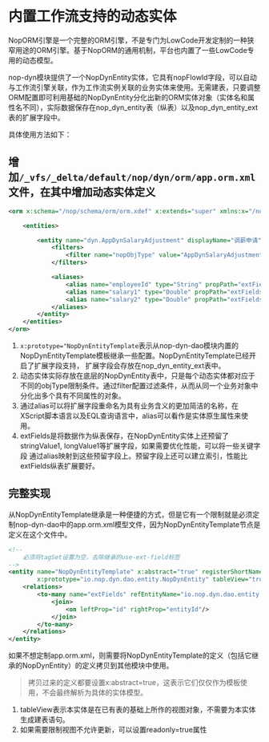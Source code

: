 # 内置工作流支持的动态实体

NopORM引擎是一个完整的ORM引擎，不是专门为LowCode开发定制的一种狭窄用途的ORM引擎。基于NopORM的通用机制，平台也内置了一些LowCode专用的动态模型。

nop-dyn模块提供了一个NopDynEntity实体，它具有nopFlowId字段，可以自动与工作流引擎关联，作为工作流实例关联的业务实体来使用。无需建表，只要调整
ORM配置即可利用基础的NopDynEntity分化出新的ORM实体对象（实体名和属性名不同），实际数据保存在nop\_dyn\_entity表（纵表）以及nop\_dyn\_entity\_ext表的扩展字段中。

具体使用方法如下：

## 增加`/_vfs/_delta/default/nop/dyn/orm/app.orm.xml`文件，在其中增加动态实体定义

```xml
<orm x:schema="/nop/schema/orm/orm.xdef" x:extends="super" xmlns:x="/nop/schema/xdsl.xdef" x:dump="false">

    <entities>

        <entity name="dyn.AppDynSalaryAdjustment" displayName="调薪申请" x:prototype="NopDynEntityTemplate">
            <filters>
                <filter name="nopObjType" value="AppDynSalaryAdjustment"/>
            </filters>

            <aliases>
                <alias name="employeeId" type="String" propPath="extFields.employeeId.string"/>
                <alias name="salary1" type="Double" propPath="extFields.salary1.double"/>
                <alias name="salary2" type="Double" propPath="extFields.salary2.double"/>
            </aliases>
        </entity>
    </entities>
</orm>
```

1. `x:prototype="NopDynEntityTemplate`表示从nop-dyn-dao模块内置的NopDynEntityTemplate模板继承一些配置。NopDynEntityTemplate已经开启了扩展字段支持，
   扩展字段会存放在nop\_dyn\_entity\_ext表中。
2. 动态实体实际存放在底层的NopDynEntity表中，只是每个动态实体都对应于不同的objType限制条件。通过filter配置过滤条件，从而从同一个业务对象中分化出多个具有不同属性的对象。
3. 通过alias可以将扩展字段重命名为具有业务含义的更加简洁的名称，在XScript脚本语言以及EQL查询语言中，alias可以看作是实体原生属性来使用。
4. extFields是将数据作为纵表保存，在NopDynEntity实体上还预留了stringValue1, longValue1等扩展字段，如果需要优化性能，可以将一些关键字段
   通过alias映射到这些预留字段上。预留字段上还可以建立索引，性能比extFields纵表扩展要好。

## 完整实现

从NopDynEntityTemplate继承是一种便捷的方式，但是它有一个限制就是必须定制nop-dyn-dao中的app.orm.xml模型文件，因为NopDynEntityTemplate节点是定义在这个文件中。

```xml
<!--
    必须将tagSet设置为空，去除继承的use-ext-field标签
-->
<entity name="NopDynEntityTemplate" x:abstract="true" registerShortName="true"
        x:prototype="io.nop.dyn.dao.entity.NopDynEntity" tableView="true" tagSet="">
    <relations>
        <to-many name="extFields" refEntityName="io.nop.dyn.dao.entity.NopDynEntityExt" keyProp="fieldName">
            <join>
                <on leftProp="id" rightProp="entityId"/>
            </join>
        </to-many>
    </relations>
</entity>
```

如果不想定制app.orm.xml，则需要将NopDynEntityTemplate的定义（包括它继承的NopDynEntity）的定义拷贝到其他模块中使用。

> 拷贝过来的定义都要设置x:abstract=true，这表示它们仅仅作为模板使用，不会最终解析为具体的实体模型。

1. tableView表示本实体是在已有表的基础上所作的视图对象，不需要为本实体生成建表语句。
2. 如果需要限制视图不允许更新，可以设置readonly=true属性
